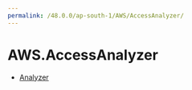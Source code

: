```yaml
---
permalink: /48.0.0/ap-south-1/AWS/AccessAnalyzer/
---
```


# AWS.AccessAnalyzer



* [Analyzer](Analyzer.md)